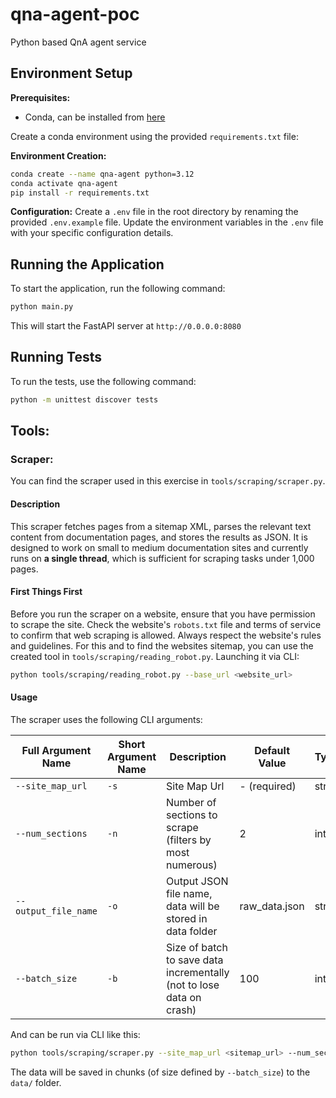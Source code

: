 # qna-agent-poc
Python based QnA agent service

## Environment Setup
**Prerequisites:**
- Conda, can be installed from [here](https://www.anaconda.com/download)

Create a conda environment using the provided `requirements.txt` file:

**Environment Creation:**
```bash
conda create --name qna-agent python=3.12
conda activate qna-agent
pip install -r requirements.txt
```

**Configuration:**
Create a `.env` file in the root directory by renaming the provided `.env.example` file. Update the environment variables in the `.env` file with your specific configuration details.

## Running the Application
To start the application, run the following command:

```bash
python main.py
```
This will start the FastAPI server at `http://0.0.0.0:8080`

## Running Tests
To run the tests, use the following command:

```bash
python -m unittest discover tests
```

## Tools:

### Scraper:

You can find the scraper used in this exercise in `tools/scraping/scraper.py`.

#### Description

This scraper fetches pages from a sitemap XML, parses the relevant text content from documentation pages, and stores the results as JSON. 
It is designed to work on small to medium documentation sites and currently runs on **a single thread**, which is sufficient for scraping tasks under 1,000 pages.

#### First Things First

Before you run the scraper on a website, ensure that you have permission to scrape the site. Check the website's `robots.txt` file and terms of service to confirm that web scraping is allowed. 
Always respect the website's rules and guidelines. For this and to find the websites sitemap, you can use the created tool in `tools/scraping/reading_robot.py`.
Launching it via CLI:

```bash
python tools/scraping/reading_robot.py --base_url <website_url>
```

#### Usage

The scraper uses the following CLI arguments:

| Full Argument Name   | Short Argument Name | Description                                                          | Default Value | Type |
|----------------------|---------------------|----------------------------------------------------------------------|---------------|------|
| `--site_map_url`     | `-s`                | Site Map Url                                                         | - (required)  | str  |
| `--num_sections`     | `-n`                | Number of sections to scrape (filters by most numerous)              | 2             | int  |
| `--output_file_name` | `-o`                | Output JSON file name, data will be stored in data folder            | raw_data.json | str  |
| `--batch_size`       | `-b`                | Size of batch to save data incrementally (not to lose data on crash) | 100           | int  |

And can be run via CLI like this:

```bash
python tools/scraping/scraper.py --site_map_url <sitemap_url> --num_sections 2 --output_file_name raw_data.json --batch_size 100
```

The data will be saved in chunks (of size defined by `--batch_size`) to the `data/` folder.